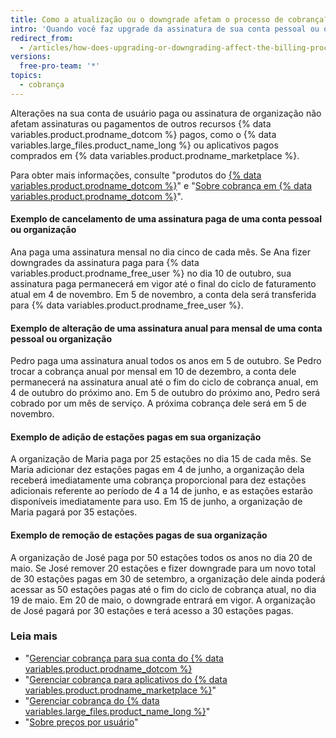 ```yaml
---
title: Como a atualização ou o downgrade afetam o processo de cobrança?
intro: 'Quando você faz upgrade da assinatura de sua conta pessoal ou organização, as alterações são aplicadas imediatamente. Quando você faz downgrade de sua assinatura, as alterações são aplicadas no final do ciclo de cobrança atual.'
redirect_from:
  - /articles/how-does-upgrading-or-downgrading-affect-the-billing-process
versions:
  free-pro-team: '*'
topics:
  - cobrança
---
```


Alterações na sua conta de usuário paga ou assinatura de organização não afetam assinaturas ou pagamentos de outros recursos {% data variables.product.prodname_dotcom %} pagos, como o {% data variables.large_files.product_name_long %} ou aplicativos pagos comprados em {% data variables.product.prodname_marketplace %}.

Para obter mais informações, consulte "produtos do [{% data variables.product.prodname_dotcom %}](/articles/github-s-products)" e "[Sobre cobrança em {% data variables.product.prodname_dotcom %}](/articles/about-billing-on-github)".

#### Exemplo de cancelamento de uma assinatura paga de uma conta pessoal ou organização

Ana paga uma assinatura mensal no dia cinco de cada mês. Se Ana fizer downgrades da assinatura paga para {% data variables.product.prodname_free_user %} no dia 10 de outubro, sua assinatura paga permanecerá em vigor até o final do ciclo de faturamento atual em 4 de novembro. Em 5 de novembro, a conta dela será transferida para {% data variables.product.prodname_free_user %}.

#### Exemplo de alteração de uma assinatura anual para mensal de uma conta pessoal ou organização

Pedro paga uma assinatura anual todos os anos em 5 de outubro. Se Pedro trocar a cobrança anual por mensal em 10 de dezembro, a conta dele permanecerá na assinatura anual até o fim do ciclo de cobrança anual, em 4 de outubro do próximo ano. Em 5 de outubro do próximo ano, Pedro será cobrado por um mês de serviço. A próxima cobrança dele será em 5 de novembro.

#### Exemplo de adição de estações pagas em sua organização

A organização de Maria paga por 25 estações no dia 15 de cada mês. Se Maria adicionar dez estações pagas em 4 de junho, a organização dela receberá imediatamente uma cobrança proporcional para dez estações adicionais referente ao período de 4 a 14 de junho, e as estações estarão disponíveis imediatamente para uso. Em 15 de junho, a organização de Maria pagará por 35 estações.

#### Exemplo de remoção de estações pagas de sua organização

A organização de José paga por 50 estações todos os anos no dia 20 de maio. Se José remover 20 estações e fizer downgrade para um novo total de 30 estações pagas em 30 de setembro, a organização dele ainda poderá acessar as 50 estações pagas até o fim do ciclo de cobrança atual, no dia 19 de maio. Em 20 de maio, o downgrade entrará em vigor. A organização de José pagará por 30 estações e terá acesso a 30 estações pagas.

### Leia mais

- "[Gerenciar cobrança para sua conta do {% data variables.product.prodname_dotcom %}](/articles/managing-billing-for-your-github-account)
- "[Gerenciar cobrança para aplicativos do {% data variables.product.prodname_marketplace %}](/articles/managing-billing-for-github-marketplace-apps)"
- "[Gerenciar cobrança do {% data variables.large_files.product_name_long %}](/articles/managing-billing-for-git-large-file-storage)"
- "[Sobre preços por usuário](/articles/about-per-user-pricing)"
